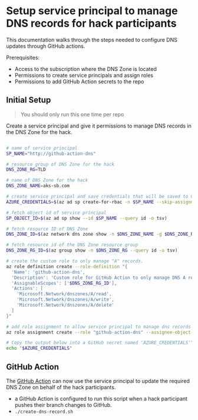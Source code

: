 # Setup service principal to manage DNS records for hack participants

This documentation walks through the steps needed to configure DNS updates through GitHub actions.

Prerequisites:

- Access to the subscription where the DNS Zone is located
- Permissions to create service principals and assign roles
- Permissions to add GitHub Action secrets to the repo

## Initial Setup

> You should only run this one time per repo

Create a service principal and give it permissions to manage DNS records in the DNS Zone for the hack.

```bash

# name of service principal
SP_NAME="http://github-action-dns"

# resource group of DNS Zone for the hack
DNS_ZONE_RG=TLD

# name of DNS Zone for the hack
DNS_ZONE_NAME=aks-sb.com

# create service principal and save credentials that will be saved to GitHub secret
AZURE_CREDENTIALS=$(az ad sp create-for-rbac -n $SP_NAME --skip-assignment --sdk-auth)

# fetch object id of service principal
SP_OBJECT_ID=$(az ad sp show --id $SP_NAME --query id -o tsv)

# fetch resource ID of DNS Zone
DNS_ZONE_ID=$(az network dns zone show -n $DNS_ZONE_NAME -g $DNS_ZONE_RG --query id -o tsv)

# fetch resource id of the DNS Zone resource group
DNS_ZONE_RG_ID=$(az group show -n $DNS_ZONE_RG --query id -o tsv)

# create the custom role to only manage "A" records.
az role definition create --role-definition "{
  'Name': 'github-action-dns',
  'Description': 'Custom role for GitHub Action to only manage DNS A records.',
  'AssignableScopes': ['$DNS_ZONE_RG_ID'],
  'Actions': [
    'Microsoft.Network/dnszones/A/read',
    'Microsoft.Network/dnszones/A/write',
    'Microsoft.Network/dnszones/A/delete'
  ]
}"

# add role assignment to allow service principal to manage dns records
az role assignment create --role "github-action-dns" --assignee-object-id $SP_OBJECT_ID --assignee-principal-type "ServicePrincipal" --scope $DNS_ZONE_ID

# Copy the output below into a GitHub secret named 'AZURE_CREDENTIALS'"
echo "$AZURE_CREDENTIALS"

```

## GitHub Action

The [GitHub Action](./dns.yml) can now use the service principal to update the required DNS Zone on behalf of the hack participants.

- a GitHub Action is configured to run this script when a hack participant pushes their branch changes to GitHub.
- `./create-dns-record.sh`
